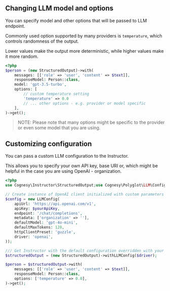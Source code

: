 ## Changing LLM model and options

You can specify model and other options that will be passed to LLM endpoint.

Commonly used option supported by many providers is `temperature`, which controls randomness of the output.

Lower values make the output more deterministic, while higher values make it more random.

```php
<?php
$person = (new StructuredOutput)->with(
    messages: [['role' => 'user', 'content' => $text]],
    responseModel: Person::class,
    model: 'gpt-3.5-turbo',
    options: [
        // custom temperature setting
        'temperature' => 0.0
        // ... other options - e.g. provider or model specific
    ],
)->get();
```

> NOTE: Please note that many options might be specific to the provider or even some model that you are using.

## Customizing configuration

You can pass a custom LLM configuration to the Instructor.

This allows you to specify your own API key, base URI or,
which might be helpful in the case you are using OpenAI - organization.

```php
<?php
use Cognesy\Instructor\StructuredOutput;use Cognesy\Polyglot\LLM\Config\LLMConfig;

// Create instance of OpenAI client initialized with custom parameters
$config = new LLMConfig(
    apiUrl: 'https://api.openai.com/v1',
    apiKey: $yourApiKey,
    endpoint: '/chat/completions',
    metadata: ['organization' => ''],
    defaultModel: 'gpt-4o-mini',
    defaultMaxTokens: 128,
    httpClientPreset: 'guzzle',
    driver: 'openai',
));

/// Get Instructor with the default configuration overridden with your own
$structuredOutput = (new StructuredOutput)->withLLMConfig($driver);

$person = $structuredOutput->with(
    messages: [['role' => 'user', 'content' => $text]],
    responseModel: Person::class,
    options: ['temperature' => 0.0],
)->get();
```
